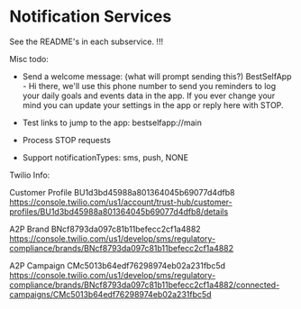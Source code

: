 # Notification Services

See the README's in each subservice. !!!

Misc todo:

* Send a welcome message:
(what will prompt sending this?)
BestSelfApp - Hi there, we'll use this phone number to send you reminders to log your daily goals and events data in the app.  If you ever change your mind you can update your settings in the app or reply here with STOP.

* Test links to jump to the app:
bestselfapp://main

* Process STOP requests

* Support notificationTypes: sms, push, NONE

Twilio Info:

Customer Profile
BU1d3bd45988a801364045b69077d4dfb8
https://console.twilio.com/us1/account/trust-hub/customer-profiles/BU1d3bd45988a801364045b69077d4dfb8/details

A2P Brand
BNcf8793da097c81b11befecc2cf1a4882
https://console.twilio.com/us1/develop/sms/regulatory-compliance/brands/BNcf8793da097c81b11befecc2cf1a4882

A2P Campaign
CMc5013b64edf76298974eb02a231fbc5d
https://console.twilio.com/us1/develop/sms/regulatory-compliance/brands/BNcf8793da097c81b11befecc2cf1a4882/connected-campaigns/CMc5013b64edf76298974eb02a231fbc5d
